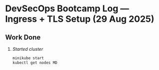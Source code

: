 # DevSecOps Bootcamp Log — Ingress + TLS Setup (29 Aug 2025)

## Work Done
1. *Started cluster*
   ```bash
   minikube start
   kubectl get nodes MD
